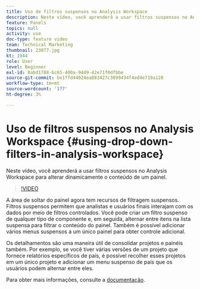```yaml
---
title: Uso de filtros suspensos no Analysis Workspace
description: Neste vídeo, você aprenderá a usar filtros suspensos no Analysis Workspace para alterar dinamicamente o conteúdo de um painel.
feature: Panels
topics: null
activity: use
doc-type: feature video
team: Technical Marketing
thumbnail: 23877.jpg
kt: 1944
role: User
level: Beginner
exl-id: 8abd1788-6c65-400a-94d9-42e71f0dfbbe
source-git-commit: be1ffd44024ea883427c3099434f4ed4e719a128
workflow-type: tm+mt
source-wordcount: '177'
ht-degree: 3%

---
```


# Uso de filtros suspensos no Analysis Workspace {#using-drop-down-filters-in-analysis-workspace}

Neste vídeo, você aprenderá a usar filtros suspensos no Analysis Workspace para alterar dinamicamente o conteúdo de um painel.

>[!VIDEO](https://video.tv.adobe.com/v/23877/?quality=12)

A área de soltar do painel agora tem recursos de filtragem suspensos. Filtros suspensos permitem que analistas e usuários finais interajam com os dados por meio de filtros controlados. Você pode criar um filtro suspenso de qualquer tipo de componente e, em seguida, alternar entre itens na lista suspensa para filtrar o conteúdo do painel. Também é possível adicionar vários menus suspensos a um único painel para obter controle adicional.

Os detalhamentos são uma maneira útil de consolidar projetos e painéis também. Por exemplo, se você tiver várias versões de um projeto que fornece relatórios específicos de país, é possível recolher esses projetos em um único projeto e adicionar um menu suspenso de país que os usuários podem alternar entre eles.

Para obter mais informações, consulte a [documentação](https://experienceleague.adobe.com/docs/analytics/analyze/analysis-workspace/panels/panels.html?lang=en).

